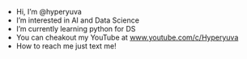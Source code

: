 - Hi, I’m @hyperyuva
- I’m interested in AI and Data Science
- I’m currently learning python for DS
- You can cheakout my YouTube at
     www.youtube.com/c/Hyperyuva
- How to reach me just text me! 

<!---
hyperyuva/hyperyuva is a ✨ special ✨ repository because its `README.md` (this file) appears on your GitHub profile.
You can click the Preview link to take a look at your changes.
--->
